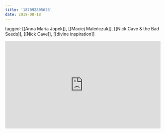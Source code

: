 ```yaml
---
title: '187092805626'
date: 2019-08-18
---
```

tagged: [[Anna Maria Jopek]], [[Maciej Maleńczuk]], [[Nick Cave & the Bad Seeds]], [[Nick Cave]], [[divine inspiration]]
<iframe allow="accelerometer; autoplay; clipboard-write; encrypted-media; gyroscope; picture-in-picture" allowfullscreen="" frameborder="0" height="281" id="youtube_iframe" src="https://www.youtube.com/embed/dFD71TtqCEM?feature=oembed&amp;enablejsapi=1&amp;origin=https://safe.txmblr.com&amp;wmode=opaque" width="500"></iframe>